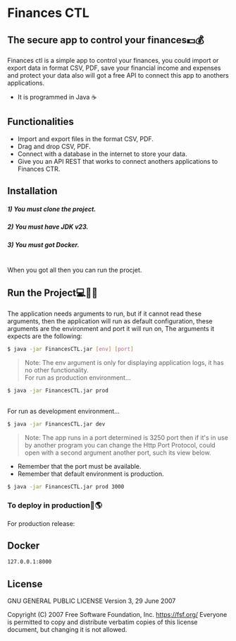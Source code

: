# Finances CTL
## The secure app to control your finances💵💰


Finances ctl is a simple app to control your finances, you could import or export data in format CSV, PDF,
save your financial income and expenses and protect your data also will got a free API to connect this app
to anothers applications.

- It is programmed in Java ☕

## Functionalities

- Import and export files in the format CSV, PDF.
- Drag and drop CSV, PDF.
- Connect with a database in the internet to store your data.
- Give you an API REST that works to connect anothers applications to Finances CTR.


## Installation

##### 1) You must clone the project.
##### 2) You must have JDK v23.
##### 3) You must got Docker.
\
When you got all then you can run the procjet.

## Run the Project💻👨‍💻

The application needs arguments to run, but if it cannot read these arguments, then the application
will run as default configuration, these arguments are the environment and port it will run on,
The arguments it expects are the following:

```sh
$ java -jar FinancesCTL.jar [env] [port]
```

> Note: The env argument is only for displaying application logs, it has no other functionality.
\
For run as production environment...
```sh
$ java -jar FinancesCTL.jar prod
```
\
For run as development environment...

```sh
$ java -jar FinancesCTL.jar dev
```
> Note: The app runs in a port determined is 3250 port then if it's in use by another program you
can change the Http Port Protocol, could open with a second argument another port, such its view below.

- Remember that the port must be available.
- Remember that default environment is production.

```sh
$ java -jar FinancesCTL.jar prod 3000
```
### To deploy in production🚀🌎

For production release:

## Docker


```sh
127.0.0.1:8000
```

## License

 GNU GENERAL PUBLIC LICENSE
                       Version 3, 29 June 2007

 Copyright (C) 2007 Free Software Foundation, Inc. <https://fsf.org/>
 Everyone is permitted to copy and distribute verbatim copies
 of this license document, but changing it is not allowed.
